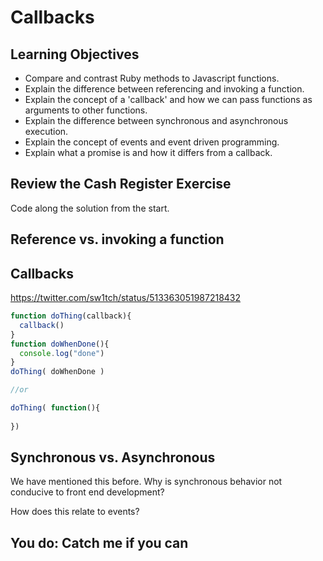 # Callbacks

## Learning Objectives


- Compare and contrast Ruby methods to Javascript functions.
- Explain the difference between referencing and invoking a function.
- Explain the concept of a 'callback' and how we can pass functions as arguments to other functions.
- Explain the difference between synchronous and asynchronous execution.
- Explain the concept of events and event driven programming.
- Explain what a promise is and how it differs from a callback.

## Review the Cash Register Exercise

Code along the solution from the start.

## Reference vs. invoking a function

## Callbacks

https://twitter.com/sw1tch/status/513363051987218432

```js
function doThing(callback){
  callback()
}
function doWhenDone(){
  console.log("done")
}
doThing( doWhenDone )

//or

doThing( function(){
  
})
```

## Synchronous vs. Asynchronous

We have mentioned this before. Why is synchronous behavior not conducive
to front end development?

How does this relate to events?

## You do: Catch me if you can

